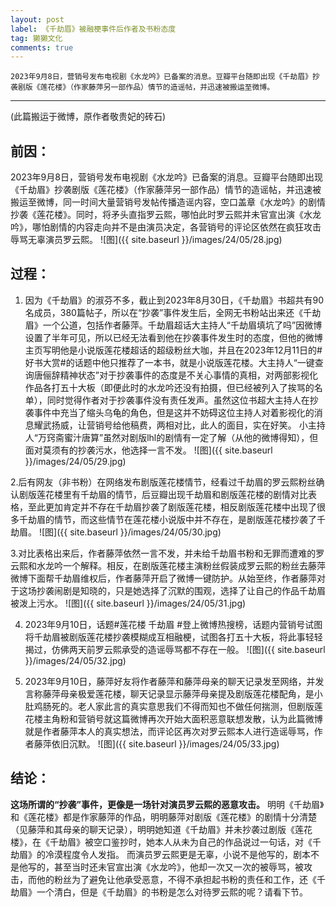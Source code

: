 ```yaml
---
layout: post
label: 《千劫眉》被融梗事件后作者及书粉态度
tag: 獭獭文化
comments: true
---
```



    2023年9月8日，营销号发布电视剧《水龙吟》已备案的消息。豆瓣平台随即出现《千劫眉》抄袭剧版《莲花楼》（作家藤萍另一部作品）情节的造谣帖，并迅速被搬运至微博。

---

(此篇搬运于微博，原作者敬贵妃的砖石)
## 前因：

2023年9月8日，营销号发布电视剧《水龙吟》已备案的消息。豆瓣平台随即出现《千劫眉》抄袭剧版《莲花楼》（作家藤萍另一部作品）情节的造谣帖，并迅速被搬运至微博，同一时间大量营销号发帖传播造谣内容，空口盖章《水龙吟》的剧情抄袭《莲花楼》。同时，将矛头直指罗云熙，哪怕此时罗云熙并未官宣出演《水龙吟》，哪怕剧情的内容走向并不是由演员决定，各营销号的评论区依然在疯狂攻击辱骂无辜演员罗云熙。
 ![图]({{ site.baseurl }}/images/24/05/28.jpg)

## 过程：

1. 因为《千劫眉》的淑芬不多，截止到2023年8月30日，《千劫眉》书超共有90名成员，380篇帖子，所以在“抄袭”事件发生后，全网无书粉站出来还《千劫眉》一个公道，包括作者藤萍。千劫眉超话大主持人“千劫眉填坑了吗”因微博设置了半年可见，所以已经无法看到他在抄袭事件发生时的态度，但他的微博主页写明他是小说版莲花楼超话的超级粉丝大咖，并且在2023年12月11日的#好书大赏#的话题中他只推荐了一本书，就是小说版莲花楼。大主持人“一键查询唐俪辞精神状态”对于抄袭事件的态度是不关心事情的真相，对两部影视化作品各打五十大板（即便此时的水龙吟还没有拍摄，但已经被列入了挨骂的名单），同时觉得作者对于抄袭事件没有责任发声。虽然这位书超大主持人在抄袭事件中充当了缩头乌龟的角色，但是这并不妨碍这位主持人对着影视化的消息耀武扬威，让营销号给他稿费，两相对比，此人的面目，实在好笑。
小主持人“万窍斋蜜汁唐算”虽然对剧版lhl的剧情有一定了解（从他的微博得知），但面对莫须有的抄袭污水，他选择一言不发。
 ![图]({{ site.baseurl }}/images/24/05/29.jpg)

2.后有网友（非书粉）在网络发布剧版莲花楼情节，经看过千劫眉的罗云熙粉丝确认剧版莲花楼里有千劫眉的情节，后豆瓣出现千劫眉和剧版莲花楼的剧情对比表格，至此更加肯定并不存在千劫眉抄袭了剧版莲花楼，相反剧版莲花楼中出现了很多千劫眉的情节，而这些情节在莲花楼小说版中并不存在，是剧版莲花楼抄袭了千劫眉。
 ![图]({{ site.baseurl }}/images/24/05/30.jpg)

3.对比表格出来后，作者藤萍依然一言不发，并未给千劫眉书粉和无罪而遭难的罗云熙和水龙吟一个解释。相反，在剧版莲花楼主演粉丝假装成罗云熙的粉丝去藤萍微博下面帮千劫眉维权后，作者藤萍开启了微博一键防护。从始至终，作者藤萍对于这场抄袭闹剧是知晓的，只是她选择了沉默的围观，选择了让自己的作品千劫眉被泼上污水。
 ![图]({{ site.baseurl }}/images/24/05/31.jpg)

4. 2023年9月10日，话题#莲花楼 千劫眉 #登上微博热搜榜，话题内营销号试图将千劫眉被剧版莲花楼抄袭模糊成互相融梗，试图各打五十大板，将此事轻轻揭过，仿佛两天前罗云熙承受的造谣辱骂都不存在一般。
 ![图]({{ site.baseurl }}/images/24/05/32.jpg)

5. 2023年9月10日，藤萍好友将作者藤萍和藤萍母亲的聊天记录发至网络，并发言称藤萍母亲极爱莲花楼，聊天记录显示藤萍母亲提及剧版莲花楼配角，是小肚鸡肠死的。老人家此言的真实意思我们不得而知也不做任何揣测，但剧版莲花楼主角粉和营销号就这篇微博再次开始大面积恶意联想发散，认为此篇微博就是作者藤萍本人的真实想法，而评论区再次对罗云熙本人进行造谣辱骂，作者藤萍依旧沉默。
 ![图]({{ site.baseurl }}/images/24/05/33.jpg)

## 结论：

**这场所谓的“抄袭”事件，更像是一场针对演员罗云熙的恶意攻击。**
明明《千劫眉》和《莲花楼》都是作家藤萍的作品，明明藤萍对剧版《莲花楼》的剧情十分清楚（见藤萍和其母亲的聊天记录），明明她知道《千劫眉》并未抄袭过剧版《莲花楼》，在《千劫眉》被空口鉴抄时，她本人从未为自己的作品说过一句话，对《千劫眉》的冷漠程度令人发指。
而演员罗云熙更是无辜，小说不是他写的，剧本不是他写的，甚至当时还未官宣出演《水龙吟》，他却一次又一次的被辱骂，被攻击，而他的粉丝为了避免让他承受恶意，不得不承担起书粉的责任和工作，还《千劫眉》一个清白，但是《千劫眉》的书粉是怎么对待罗云熙的呢？请看下节。
